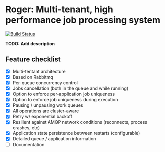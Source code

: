 # Roger: Multi-tenant, high performance job processing system

[![Build Status](https://travis-ci.org/bettyblocks/roger.png?branch=master)](https://travis-ci.org/bettyblocks/roger)


**TODO: Add description**

## Feature checklist

- [x] Multi-tentant architecture
- [x] Based on Rabbitmq
- [x] Per-queue concurrency control
- [x] Jobs cancellation (both in the queue and while running)
- [x] Option to enforce per-application job uniqueness
- [x] Option to enforce job uniqueness during execution
- [x] Pausing / unpausing work queues
- [x] All operations are cluster-aware
- [x] Retry w/ exponential backoff
- [x] Resilient against AMQP network conditions (reconnects, process crashes, etc)
- [x] Application state persistence between restarts (configurable)
- [x] Detailed queue / application information
- [ ] Documentation
